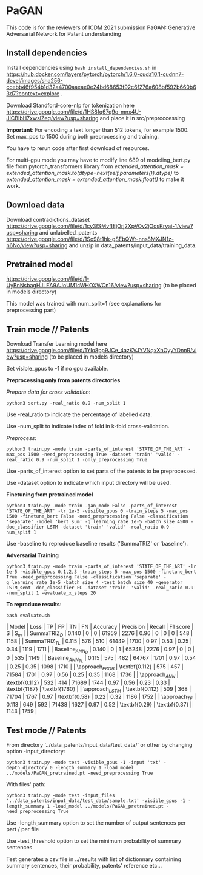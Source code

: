 # PaGAN
This code is for the reviewers of ICDM 2021 submission PaGAN: Generative Adversarial Network for Patent understanding

## Install dependencies
Install dependencies using ```bash install_dependencies.sh``` in https://hub.docker.com/layers/pytorch/pytorch/1.6.0-cuda10.1-cudnn7-devel/images/sha256-ccebb46f954b1d32a4700aaeae0e24bd68653f92c6f276a608bf592b660b63d7?context=explore .

Download Standford-core-nlp for tokenization here https://drive.google.com/file/d/1HS8fq67q9o-mnx4U-JICBIbH7xwsIZeq/view?usp=sharing and place it in src/preproccessing

**Important**: For encoding a text longer than 512 tokens, for example 1500. Set max_pos to 1500 during both preprocessing and training.

You have to rerun code after first download of resources.

For multi-gpu mode you may have to modify line 689 of modeling_bert.py file from pytorch_transformers library from    *extended_attention_mask = extended_attention_mask.to(dtype=next(self.parameters()).dtype)*   to    *extended_attention_mask = extended_attention_mask.float()* to make it work.

## Download data
Download contradictions_dataset https://drive.google.com/file/d/1cy3fSMyfIEjOrj2XpVOv2jOosKryai-1/view?usp=sharing and unlabelled_patents https://drive.google.com/file/d/1So98t1hk-gSEbQWr-nns8MXJN1z-n6No/view?usp=sharing and unzip in data_patents/input_data/training_data.

## Pretrained model 
https://drive.google.com/file/d/1-UyBnNsbagHJLEA9AJoUM1cWHOXWCn16/view?usp=sharing (to be placed in models directory)

This model was trained with num_split=1 (see explanations for preprocessing part)

## Train mode // Patents
Download Transfer Learning model here https://drive.google.com/file/d/1YIo8pp9JCe_4azKVJYVNqxXhOyyYDnnR/view?usp=sharing (to be placed in models directory)

Set visible_gpus to -1 if no gpu available.

**Preprocessing only from patents directories**

*Prepare data for cross validation*:
```
python3 sort.py -real_ratio 0.9 -num_split 1
```
Use -real_ratio to indicate the percentage of labelled data.

Use -num_split to indicate index of fold in k-fold cross-validation.

*Preprocess*:
```
python3 train.py -mode train -parts_of_interest 'STATE_OF_THE_ART' -max_pos 1500 -need_preprocessing True -dataset 'train' 'valid' -real_ratio 0.9 -num_split 1 -only_preprocessing True
```
Use -parts_of_interest option to set parts of the patents to be preprocessed.

Use -dataset option to indicate which input directory will be used.

**Finetuning from pretrained model**
```
python3 train.py -mode train -gan_mode False -parts_of_interest 'STATE_OF_THE_ART' -lr 1e-5 -visible_gpus 0 -train_steps 5 -max_pos 1500 -finetune_bert False -need_preprocessing False -classification 'separate' -model 'bert_sum' -g_learning_rate 1e-5 -batch_size 4500 -doc_classifier LSTM -dataset 'train' 'valid' -real_ratio 0.9 -num_split 1
```
Use -baseline to reproduce baseline results ('SummaTRIZ' or 'baseline').

**Adversarial Training**
```
python3 train.py -mode train -parts_of_interest 'STATE_OF_THE_ART' -lr 1e-5 -visible_gpus 0,1,2,3 -train_steps 5 -max_pos 1500 -finetune_bert True -need_preprocessing False -classification 'separate' -g_learning_rate 1e-5 -batch_size 4 -test_batch_size 40 -generator LSTM_sent -doc_classifier FC -dataset 'train' 'valid' -real_ratio 0.9 -num_split 1 -evaluate_x_steps 20
```

**To reproduce results**:
```
bash evaluate.sh
```

| Model  | Loss  | TP  | FP  | TN  | FN  | Accuracy | Precision  | Recall  | F1 score  | S | S$_m$  |
| SummaTRIZ$_{D}$ | 0.140 | 0     | 0     | 61959 | 2276  | 0.96     | 0 | 0 | 0 | 548   | 1158 |
| SummaTRIZ$_{TL}$ | 0.115 | 576   | 510   | 61449 | 1700  | 0.97     | 0.53     | 0.25     | 0.34     | 1119  | 1711 |
| Baseline$_{ANN_D}$ | 0.140 | 0 | 1 | 65248 | 2276 | 0.97 | 0 | 0 | 0 | 535 | 1149   |
| Baseline$_{ANN_{TL}}$ | 0.115 | 575 | 482 | 64767 | 1701 | 0.97 | 0.54 | 0.25 | 0.35 | 1098 | 1710 |
| \approach$_{PROB}$ | \textbf{0.112} | 575 | 457 | 71584 | 1701 | 0.97 | 0.56 | 0.25 | 0.35 | 1168 | 1736 |
| \approach$_{ANN}$ | \textbf{0.112} | 532 | 414 | 71689 | 1744 | 0.97 | 0.56 | 0.23 | 0.33 | \textbf{1187} | \textbf{1760} |
| \approach$_{LSTM}$ | \textbf{0.112} | 509 | 368 | 71704 | 1767 | 0.97 | \textbf{0.58} | 0.22 | 0.32 | 1186 | 1752 |
| \approach$_{TF}$ | 0.113 | 649 | 592 | 71438 | 1627 | 0.97 | 0.52 | \textbf{0.29} | \textbf{0.37} | 1143 | 1759 |

## Test mode // Patents
From directory '../data_patents/input_data/test_data/' or other by changing option -input_directory:
```
python3 train.py -mode test -visible_gpus -1 -input 'txt' -depth_directory 0 -length_summary 1 -load_model ../models/PaGAN_pretrained.pt -need_preprocessing True
```

With files' path:
```
python3 train.py -mode test -input_files '../data_patents/input_data/test_data/sample.txt' -visible_gpus -1 -length_summary 1 -load_model ../models/PaGAN_pretrained.pt -need_preprocessing True
```

Use -length_summary option to set the number of output sentences per part / per file

Use -test_threshold option to set the minimum probability of summary sentences


Test generates a csv file in ../results with list of dictionnary containing summary sentences, their probability, patents' reference etc...
